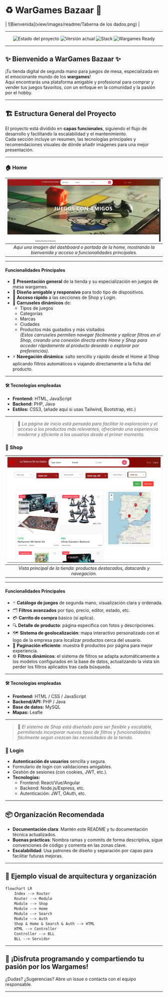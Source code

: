 # ♻️ WarGames Bazaar 🎲


| ![Bienvenida](view/images/readme/Taberna de los dados.png) |

---


<p align="center">
  <img src="https://img.shields.io/badge/Estado-%F0%9F%9A%A7%20En%20Desarrollo-yellow" alt="Estado del proyecto" />
  <img src="https://img.shields.io/badge/Versi%C3%B3n-1.0.0-blue" alt="Versión actual" />
  <img src="https://img.shields.io/badge/Stack-Full%20Stack-green" alt="Stack" />
  <img src="https://img.shields.io/badge/Wargames%20Ready-%F0%9F%A7%AA-lightgrey" alt="Wargames Ready" />
</p>

---

## ✨ Bienvenido a **WarGames Bazaar** ✨

<!-- [Aquí puedes poner una imagen del dashboard de la Home o una captura principal de la web. Ejemplo:  
![Home Screenshot](assets/home.png) ] -->

¡Tu tienda digital de segunda mano para juegos de mesa, especializada en el emocionante mundo de los **wargames**!  
Aquí encontrarás una plataforma amigable y profesional para comprar y vender tus juegos favoritos, con un enfoque en la comunidad y la pasión por el hobby.

---

## 🏗️ Estructura General del Proyecto

El proyecto está dividido en **capas funcionales**, siguiendo el flujo de desarrollo y facilitando la escalabilidad y el mantenimiento.  
Cada sección incluye un resumen, las tecnologías principales y recomendaciones visuales de dónde añadir imágenes para una mejor presentación.

---

### 🏠 Home

| ![Vista principal del Home, bienvenida y carruseles](view/images/readme/portada.jpg) |
|:--:|
| _Aquí una imagen del dashboard o portada de la home, mostrando la bienvenida y acceso a funcionalidades principales._ |

---

#### Funcionalidades Principales

- 🎉 **Presentación general** de la tienda y su especialización en juegos de mesa wargames.
- 💎 **Diseño amigable y responsivo** para todo tipo de dispositivos.
- 🚀 **Acceso rápido** a las secciones de Shop y Login.
- 🎠 **Carruseles dinámicos** de:
  - Tipos de juegos
  - Categorías
  - Marcas
  - Ciudades
  - Productos más gustados y más visitados  
  *(Estos carruseles permiten navegar fácilmente y aplicar filtros en el Shop, creando una conexión directa entre Home y Shop para acceder rápidamente al producto deseado o explorar por preferencias).*
- ⚡ **Navegación dinámica**: salto sencillo y rápido desde el Home al Shop aplicando filtros automáticos o viajando directamente a la ficha del producto.

---

#### 🛠️ Tecnologías empleadas
- **Frontend:** HTML, JavaScript
- **Backend:** PHP, Java
- **Estilos:** CSS3, (añade aquí si usas Tailwind, Bootstrap, etc.)

---

> 📝 *La página de inicio está pensada para facilitar la exploración y el acceso a los productos más relevantes, ofreciendo una experiencia moderna y eficiente a los usuarios desde el primer momento.*


### 🛒 Shop

| ![Vista de la tienda, productos y datacards](view/images/readme/shop.jpg) |
|:--:|
| _Vista principal de la tienda: productos destacados, datacards y navegación._ |

---

#### Funcionalidades Principales

- 🃏 **Catálogo de juegos** de segunda mano, visualización clara y ordenada.
- 🗂️ **Filtros avanzados** por tipo, precio, editor, estado, etc.
- 💳 **Carrito de compra** básico (si aplica).
- 🔍 **Detalle de producto**: página específica con fotos y descripciones.
- 🗺️ **Sistema de geolocalización**: mapa interactivo personalizado con el logo de la empresa para localizar productos cerca del usuario.
- 🔄 **Paginación eficiente**: muestra 8 productos por página para mejor experiencia.
- ⚙️ **Filtros dinámicos**: el sistema de filtros se adapta automáticamente a los modelos configurados en la base de datos, actualizando la vista sin perder los filtros aplicados tras cada búsqueda.

---

#### 🛠️ Tecnologías empleadas
- **Frontend:** HTML / CSS / JavaScript
- **Backend/API:** PHP / Java
- **Base de datos:** MySQL
- **Mapas:** Leafle

---

> 📝 *El sistema de Shop está diseñado para ser flexible y escalable, permitiendo incorporar nuevos tipos de filtros y funcionalidades fácilmente según crezcan las necesidades de la tienda.*

### 🔐 Login

<!-- [Aquí imagen del formulario de login, con algún detalle visual. Ejemplo:  
![Login Screenshot](assets/login.png) ] -->

- **Autenticación de usuarios** sencilla y segura.
- Formulario de login con validaciones amigables.
- Gestión de sesiones (con cookies, JWT, etc.).
- **Tecnologías:**  
  - Frontend: React/Vue/Angular
  - Backend: Node.js/Express, etc.
  - Autenticación: JWT, OAuth, etc.

---

## 📦 Organización Recomendada

- **Documentación clara**: Mantén este README y tu documentación técnica actualizados.
- **Buenas prácticas**: Nombra ramas y commits de forma descriptiva, sigue convenciones de código y comenta en las zonas clave.
- **Escalabilidad**: Usa patrones de diseño y separación por capas para facilitar futuras mejoras.

---

## 🎨 Ejemplo visual de arquitectura y organización

```mermaid
flowchart LR
    Index --> Router
    Router --> Module
    Module --> Shop
    Module --> Home
    Module --> Search
    Module --> Auth
    Shop & Home & Search & Auth --> HTML
    HTML --> Controller
    Controller --> BLL
    BLL --> Servidor
```

---

## 🚀 ¡Disfruta programando y compartiendo tu pasión por los Wargames!

¿Dudas? ¿Sugerencias? Abre un issue o contacta con el equipo responsable.

---
